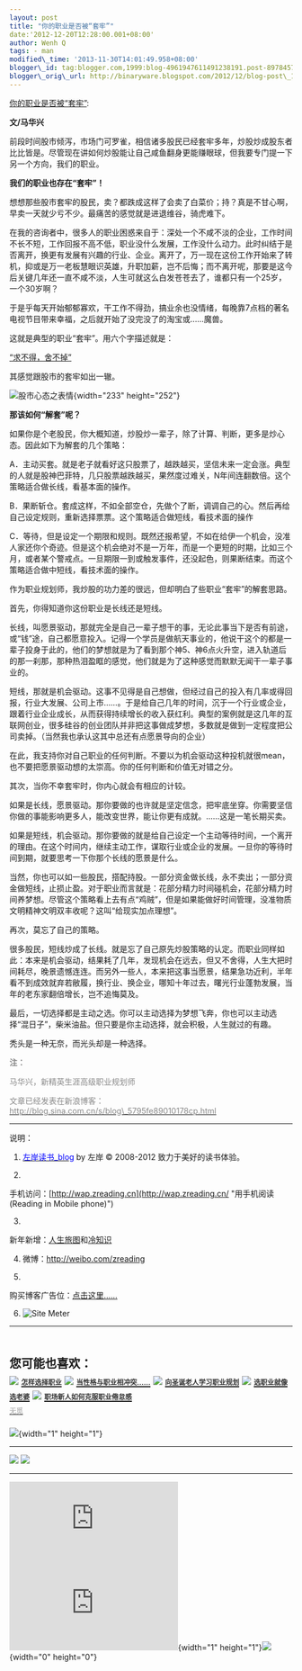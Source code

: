 ```yaml
--- 
layout: post 
title: "你的职业是否被“套牢”" 
date:'2012-12-20T12:28:00.001+08:00' 
author: Wenh Q
tags: - man
modified\_time: '2013-11-30T14:01:49.958+08:00' 
blogger\_id: tag:blogger.com,1999:blog-4961947611491238191.post-8978457824243793588
blogger\_orig\_url: http://binaryware.blogspot.com/2012/12/blog-post\_19.html
---
```

[你的职业是否被“套牢”](http://zreading.cn.feedsportal.com/c/35042/f/647833/s/26c24a0a/l/0L0Szreading0Bcn0Carchives0C34920Bhtml/story01.htm):

**文/马华兴**

前段时间股市倾泻，市场门可罗雀，相信诸多股民已经套牢多年，炒股炒成股东者比比皆是。尽管现在讲如何炒股能让自己咸鱼翻身更能赚眼球，但我要专门提一下另一个方向，我们的职业。

**我们的职业也存在“套牢”！**

想想那些股市套牢的股民，卖？都跌成这样了会卖了白菜价；持？真是不甘心啊，早卖一天就少亏不少。最痛苦的感觉就是进退维谷，骑虎难下。

在我的咨询者中，很多人的职业困惑来自于：深处一个不咸不淡的企业，工作时间不长不短，工作回报不高不低，职业没什么发展，工作没什么动力。此时纠结于是否离开，换更有发展有兴趣的行业、企业。离开了，万一现在这份工作开始来了转机，抑或是万一老板慧眼识英雄，升职加薪，岂不后悔；而不离开呢，那要是这今后关键几年还一直不咸不淡，人生可就这么白发苍苍去了，谁都只有一个25岁，一个30岁啊？

于是乎每天开始郁郁寡欢，干工作不得劲，搞业余也没情绪，每晚靠7点档的著名电视节目带来幸福，之后就开始了没完没了的淘宝或……魔兽。

这就是典型的职业“套牢”。用六个字描述就是：

<span style="text-decoration: underline;">“求不得，舍不掉”</span>

其感觉跟股市的套牢如出一辙。

![股市心态之表情](http://pic.yupoo.com/zreading/CvbpwYPO/BNwyG.png){width="233"
height="252"}

**那该如何“解套”呢？**

如果你是个老股民，你大概知道，炒股炒一辈子，除了计算、判断，更多是炒心态。因此如下为解套的几个策略：

A．主动买套。就是老子就看好这只股票了，越跌越买，坚信未来一定会涨。典型的人就是股神巴菲特，几只股票越跌越买，果然度过难关，N年间连翻数倍。这个策略适合做长线，看基本面的操作。

B．果断斩仓。套成这样，不如全部空仓，先做个了断，调调自己的心。然后再给自己设定规则，重新选择票票。这个策略适合做短线，看技术面的操作

C．等待，但是设定一个期限和规则。既然还报希望，不如在给伊一个机会，没准人家还你个奇迹。但是这个机会绝对不是一万年，而是一个更短的时期，比如三个月，或者某个警戒点。一旦期限一到或触发事件，还没起色，则果断结束。而这个策略适合做中短线，看技术面的操作。

作为职业规划师，我炒股的功力差的很远，但却明白了些职业“套牢”的解套思路。

首先，你得知道你这份职业是长线还是短线。

长线，叫愿景驱动，那就完全是自己一辈子想干的事，无论此事当下是否有前途，或“钱”途，自己都愿意投入。记得一个学员是做航天事业的，他说干这个的都是一辈子投身于此的，他们的梦想就是为了看到那个神5、神6点火升空，进入轨道后的那一刹那，那种热泪盈眶的感觉，他们就是为了这种感觉而默默无闻干一辈子事业的。

短线，那就是机会驱动。这事不见得是自己想做，但经过自己的投入有几率或得回报，行业大发展、公司上市……。于是给自己几年的时间，沉于一个行业或企业，跟着行业企业成长，从而获得持续增长的收入获红利。典型的案例就是这几年的互联网创业，很多硅谷的创业团队并非把这事做成梦想，多数就是做到一定程度把公司卖掉。（当然我也承认这其中总还有点愿景导向的企业）

在此，我支持你对自己职业的任何判断。不要以为机会驱动这种投机就很mean，也不要把愿景驱动想的太崇高。你的任何判断和价值无对错之分。

其次，当你不幸套牢时，你内心就会有相应的计较。

如果是长线，愿景驱动。那你要做的也许就是坚定信念，把牢底坐穿。你需要坚信你做的事能影响更多人，能改变世界，能让你更有成就。……这是一笔长期买卖。

如果是短线，机会驱动。那你要做的就是给自己设定一个主动等待时间，一个离开的理由。在这个时间内，继续主动工作，谋取行业或企业的发展。一旦你的等待时间到期，就要思考一下你那个长线的愿景是什么。

当然，你也可以如一些股民，搭配持股。一部分资金做长线，永不卖出；一部分资金做短线，止损止盈。对于职业而言就是：花部分精力时间碰机会，花部分精力时间养梦想。尽管这个策略看上去有点“鸡贼”，但是如果能做好时间管理，没准物质文明精神文明双丰收呢？这叫“给现实加点理想”。

再次，莫忘了自己的策略。

很多股民，短线炒成了长线。就是忘了自己原先炒股策略的认定。而职业同样如此：本来是机会驱动，结果耗了几年，发现机会在远去，但又不舍得，人生大把时间耗尽，晚景遗憾连连。而另外一些人，本来把这事当愿景，结果急功近利，半年看不到成效就弃若敝履，换行业、换企业，哪知十年过去，曙光行业蓬勃发展，当年的老东家翻倍增长，岂不追悔莫及。

最后，一切选择都是主动之选。你可以主动选择为梦想飞奔，你也可以主动选择“混日子”，柴米油盐。但只要是你主动选择，就会积极，人生就过的有趣。

秃头是一种无奈，而光头却是一种选择。



<span style="color: #888888;">**注：**</span>

<span style="color: #888888;">马华兴，新精英生涯高级职业规划师</span>

<span style="color: #888888;">文章已经发表在新浪博客：[<span
style="color: #888888;">http://blog.sina.com.cn/s/blog\_5795fe89010178cp.html</span>](http://blog.sina.com.cn/s/blog_5795fe89010178cp.html)</span>


------------------------------------------------------------------------

说明：

1. [<span
style="color: blue;">左岸读书\_blog</span>](http://zreading.cn/) by 左岸
© 2008-2012 致力于美好的读书体验。

2.
手机访问：[http://wap.zreading.cn](http://wap.zreading.cn/ "用手机阅读(Reading in Mobile phone)")

3.
新年新增：[人生旅图](http://www.zreading.net/ "人生旅图")和[冷知识](http://www.zreading.net/lenzhishi "冷知识")

4. 微博：<http://weibo.com/zreading>

5.
购买博客广告位：[点击这里……](http://www.zreading.cn/about#ad "看了会心动!")

6. ![Site Meter](http://s12.sitemeter.com/meter.asp?site=s12zxfclz)

  ---------------------------------------------------------------------------------------------------------------------------------------------------------------------------------------------------------------------------------------------------------------------------------------------------------------------------------------
  **<span style="display: block!important; padding: 20px 0 5px!important;">您可能也喜欢：</span>**
  ![](http://static.wumii.cn/images/widget/widget_solidPoint.gif) [<span style="color: #333333; font-size: 12px!important; line-height: 1.65em;">怎样选择职业</span>](http://app.wumii.com/ext/redirect?url=http%3A%2F%2Fwww.zreading.cn%2Farchives%2F782.html&from=http%3A%2F%2Fwww.zreading.cn%2Farchives%2F3492.html)
  ![](http://static.wumii.cn/images/widget/widget_solidPoint.gif) [<span style="color: #333333; font-size: 12px!important; line-height: 1.65em;">当性格与职业相冲突……</span>](http://app.wumii.com/ext/redirect?url=http%3A%2F%2Fwww.zreading.cn%2Farchives%2F402.html&from=http%3A%2F%2Fwww.zreading.cn%2Farchives%2F3492.html)
  ![](http://static.wumii.cn/images/widget/widget_solidPoint.gif) [<span style="color: #333333; font-size: 12px!important; line-height: 1.65em;">向圣诞老人学习职业规划</span>](http://app.wumii.com/ext/redirect?url=http%3A%2F%2Fwww.zreading.cn%2Farchives%2F2695.html&from=http%3A%2F%2Fwww.zreading.cn%2Farchives%2F3492.html)
  ![](http://static.wumii.cn/images/widget/widget_solidPoint.gif) [<span style="color: #333333; font-size: 12px!important; line-height: 1.65em;">选职业就像选老婆</span>](http://app.wumii.com/ext/redirect?url=http%3A%2F%2Fwww.zreading.cn%2Farchives%2F618.html&from=http%3A%2F%2Fwww.zreading.cn%2Farchives%2F3492.html)
  ![](http://static.wumii.cn/images/widget/widget_solidPoint.gif) [<span style="color: #333333; font-size: 12px!important; line-height: 1.65em;">职场新人如何克服职业倦怠感</span>](http://app.wumii.com/ext/redirect?url=http%3A%2F%2Fwww.zreading.cn%2Farchives%2F2649.html&from=http%3A%2F%2Fwww.zreading.cn%2Farchives%2F3492.html)
  [<span style="color: #bbbbbb; display: block!important; font-family: arial!important; font-size: 12px!important; padding: 5px 0!important;">无觅</span>](http://www.wumii.com/widget/relatedItems "无觅相关文章插件")
  ---------------------------------------------------------------------------------------------------------------------------------------------------------------------------------------------------------------------------------------------------------------------------------------------------------------------------------------

![](http://zreading.cn.feedsportal.com/c/35042/f/647833/s/26c24a0a/mf.gif){width="1"
height="1"}

<div>

  --------------------------------------------------------------------------------------------------------------------------------------------------------------------------------------------------------------------------------------------------------------------------------------- --------------------------------------------------------------------------------------------------------------------------------------------------------------------------------------------------------------------------------------------------------------------------
  [![](http://res3.feedsportal.com/images/emailthis2.gif)](http://share.feedsportal.com/viral/sendEmail.cfm?lang=en&title=%E4%BD%A0%E7%9A%84%E8%81%8C%E4%B8%9A%E6%98%AF%E5%90%A6%E8%A2%AB%E2%80%9C%E5%A5%97%E7%89%A2%E2%80%9D&link=http%3A%2F%2Fwww.zreading.cn%2Farchives%2F3492.html)   [![](http://res3.feedsportal.com/images/bookmark.gif)](http://res.feedsportal.com/viral/bookmark.cfm?title=%E4%BD%A0%E7%9A%84%E8%81%8C%E4%B8%9A%E6%98%AF%E5%90%A6%E8%A2%AB%E2%80%9C%E5%A5%97%E7%89%A2%E2%80%9D&link=http%3A%2F%2Fwww.zreading.cn%2Farchives%2F3492.html)
  --------------------------------------------------------------------------------------------------------------------------------------------------------------------------------------------------------------------------------------------------------------------------------------- --------------------------------------------------------------------------------------------------------------------------------------------------------------------------------------------------------------------------------------------------------------------------

</div>





[![](http://da.feedsportal.com/r/151883761487/u/0/f/647833/c/35042/s/26c24a0a/a2.img)](http://da.feedsportal.com/r/151883761487/u/0/f/647833/c/35042/s/26c24a0a/a2.htm)![](http://pi.feedsportal.com/r/151883761487/u/0/f/647833/c/35042/s/26c24a0a/a2t.img){width="1"
height="1"}![](http://www1.feedsky.com/t1/702577420/clzzxf/feedsky/s.gif?r=http://zreading.cn.feedsportal.com/c/35042/f/647833/s/26c24a0a/l/0L0Szreading0Bcn0Carchives0C34920Bhtml/story01.htm){width="0"
height="0"}
